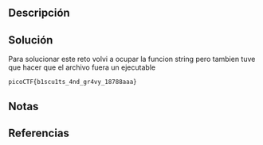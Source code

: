 ## Descripción

## Solución
Para solucionar este reto volvi a ocupar la funcion string pero tambien tuve que hacer que el archivo fuera un ejecutable


`picoCTF{b1scu1ts_4nd_gr4vy_18788aaa}`
## Notas
## Referencias